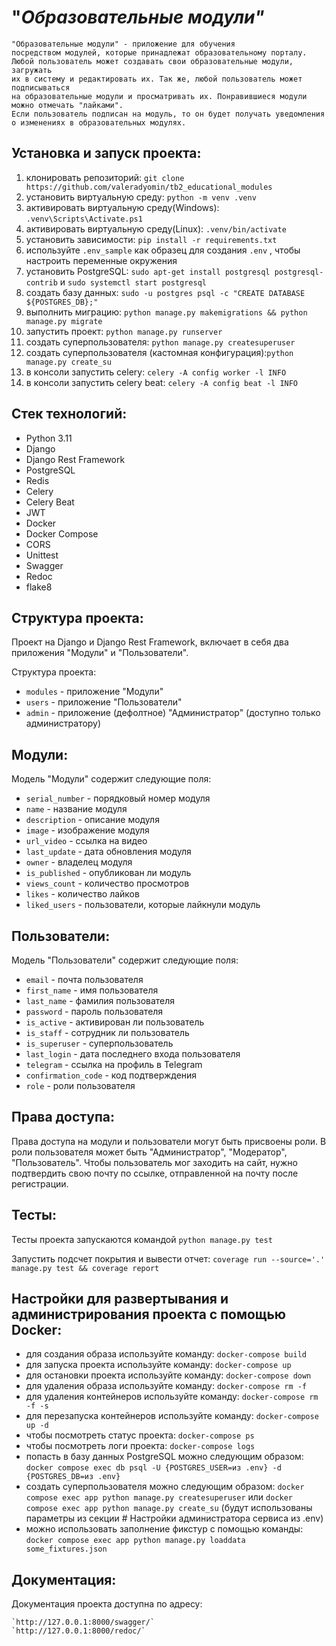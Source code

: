 # "_Образовательные модули"_
    "Образовательные модули" - приложение для обучения 
    посредством модулей, которые принадлежат образовательному порталу.
    Любой пользователь может создавать свои образовательные модули, загружать
    их в систему и редактировать их. Так же, любой пользователь может подписываться
    на образовательные модули и просматривать их. Понравившиеся модули можно отмечать "лайками".
    Если пользователь подписан на модуль, то он будет получать уведомления о изменениях в образовательных модулях.

## Установка и запуск проекта:

1. клонировать репозиторий: `git clone https://github.com/valeradyomin/tb2_educational_modules` 
2. установить виртуальную среду: `python -m venv .venv`
3. активировать виртуальную среду(Windows): `.venv\Scripts\Activate.ps1`
4. активировать виртуальную среду(Linux): `.venv/bin/activate`
5. установить зависимости: `pip install -r requirements.txt`
6. используйте `.env_sample` как образец для создания `.env` , чтобы настроить переменные окружения
7. установить PostgreSQL: `sudo apt-get install postgresql postgresql-contrib` и `sudo systemctl start postgresql`
8. создать базу данных: `sudo -u postgres psql -c "CREATE DATABASE ${POSTGRES_DB};"`
9. выполнить миграцию: `python manage.py makemigrations && python manage.py migrate`
10. запустить проект: `python manage.py runserver`
11. создать суперпользователя: `python manage.py createsuperuser`
12. создать суперпользователя (кастомная конфигурация):`python manage.py create_su`
13. в консоли запустить celery: `celery -A config worker -l INFO`
14. в консоли запустить celery beat: `celery -A config beat -l INFO`

## Стек технологий:
- Python 3.11
- Django
- Django Rest Framework
- PostgreSQL
- Redis
- Celery
- Celery Beat
- JWT
- Docker
- Docker Compose
- CORS
- Unittest
- Swagger
- Redoc
- flake8


## Структура проекта:
Проект на Django и Django Rest Framework, включает в себя два приложения "Модули" и "Пользователи".

Структура проекта:
- `modules` - приложение "Модули"
- `users` - приложение "Пользователи"
- `admin` - приложение (дефолтное) "Администратор" (доступно только администратору)



## Модули:
Модель "Модули" содержит следующие поля:
- `serial_number` - порядковый номер модуля
- `name` - название модуля
- `description` - описание модуля
- `image` - изображение модуля
- `url_video` - ссылка на видео
- `last_update` - дата обновления модуля
- `owner` - владелец модуля
- `is_published` - опубликован ли модуль
- `views_count` - количество просмотров
- `likes` - количество лайков
- `liked_users` - пользователи, которые лайкнули модуль



## Пользователи:
Модель "Пользователи" содержит следующие поля:
- `email` - почта пользователя
- `first_name` - имя пользователя
- `last_name` - фамилия пользователя
- `password` - пароль пользователя
- `is_active` - активирован ли пользователь
- `is_staff` - сотрудник ли пользователь
- `is_superuser` - суперпользователь
- `last_login` - дата последнего входа пользователя
- `telegram` - ссылка на профиль в Telegram
- `confirmation_code` - код подтверждения
- `role` - роли пользователя



## Права доступа:
Права доступа на модули и пользователи могут быть присвоены роли.
В роли пользователя может быть "Администратор", "Модератор", "Пользователь".
Чтобы пользователь мог заходить на сайт, нужно подтвердить свою почту по ссылке, отправленной на почту после регистрации.


## Тесты:
Тесты проекта запускаются командой `python manage.py test`

Запустить подсчет покрытия и вывести отчет: `coverage run --source='.' manage.py test && coverage report`


## Настройки для развертывания и администрирования проекта с помощью Docker:

* для создания образа используйте команду: `docker-compose build`
* для запуска проекта используйте команду: `docker-compose up`
* для остановки проекта используйте команду: `docker-compose down`
* для удаления образа используйте команду: `docker-compose rm -f`
* для удаления контейнеров используйте команду: `docker-compose rm -f -s`
* для перезапуска контейнеров используйте команду: `docker-compose up -d`
* чтобы посмотреть статус проекта: `docker-compose ps`
* чтобы посмотреть логи проекта: `docker-compose logs`
* попасть в базу данных PostgreSQL можно следующим образом: 
`docker compose exec db psql -U {POSTGRES_USER=из .env} -d {POSTGRES_DB=из .env}`
* создать суперпользователя можно следующим образом:
`docker compose exec app python manage.py createsuperuser` или 
`docker compose exec app python manage.py create_su` 
(будут использованы параметры из секции # Настройки администратора сервиса из .env)
* можно использовать заполнение фикстур с помощью команды: `docker compose exec app python manage.py loaddata some_fixtures.json`

## Документация:
Документация проекта доступна по адресу:

    `http://127.0.0.1:8000/swagger/`
    `http://127.0.0.1:8000/redoc/`
